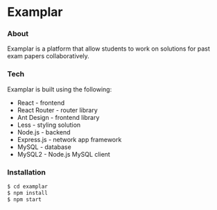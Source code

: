 # Examplar


### About
Examplar is a platform that allow students to work 
on solutions for past exam papers collaboratively. 


### Tech 
Examplar is built using the following: 
* React - frontend
* React Router - router library
* Ant Design - frontend library
* Less - styling solution
* Node.js - backend
* Express.js - network app framework
* MySQL - database 
* MySQL2 - Node.js MySQL client


### Installation
```sh
$ cd examplar
$ npm install 
$ npm start
```

